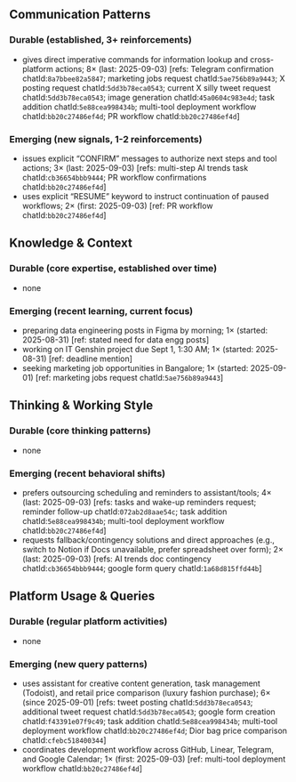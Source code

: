 ## Communication Patterns
### Durable (established, 3+ reinforcements)
- gives direct imperative commands for information lookup and cross-platform actions; 8× (last: 2025-09-03) [refs: Telegram confirmation chatId:`8a7bbee82a5847`; marketing jobs request chatId:`5ae756b89a9443`; X posting request chatId:`5dd3b78eca0543`; current X silly tweet request chatId:`5dd3b78eca0543`; image generation chatId:`45a0604c983e4d`; task addition chatId:`5e88cea998434b`; multi-tool deployment workflow chatId:`bb20c27486ef4d`; PR workflow chatId:`bb20c27486ef4d`]

### Emerging (new signals, 1-2 reinforcements)
- issues explicit “CONFIRM” messages to authorize next steps and tool actions; 3× (last: 2025-09-03) [refs: multi-step AI trends task chatId:`cb36654bbb9444`; PR workflow confirmations chatId:`bb20c27486ef4d`]
- uses explicit “RESUME” keyword to instruct continuation of paused workflows; 2× (first: 2025-09-03) [ref: PR workflow chatId:`bb20c27486ef4d`]

## Knowledge & Context
### Durable (core expertise, established over time)
- none

### Emerging (recent learning, current focus)
- preparing data engineering posts in Figma by morning; 1× (started: 2025-08-31) [ref: stated need for data engg posts]
- working on IT Genshin project due Sept 1, 1:30 AM; 1× (started: 2025-08-31) [ref: deadline mention]
- seeking marketing job opportunities in Bangalore; 1× (started: 2025-09-01) [ref: marketing jobs request chatId:`5ae756b89a9443`]

## Thinking & Working Style
### Durable (core thinking patterns)
- none

### Emerging (recent behavioral shifts)
- prefers outsourcing scheduling and reminders to assistant/tools; 4× (last: 2025-09-03) [refs: tasks and wake-up reminders request; reminder follow-up chatId:`072ab2d8aae54c`; task addition chatId:`5e88cea998434b`; multi-tool deployment workflow chatId:`bb20c27486ef4d`]
- requests fallback/contingency solutions and direct approaches (e.g., switch to Notion if Docs unavailable, prefer spreadsheet over form); 2× (last: 2025-09-03) [refs: AI trends doc contingency chatId:`cb36654bbb9444`; google form query chatId:`1a68d815ffd44b`]

## Platform Usage & Queries
### Durable (regular platform activities)
- none

### Emerging (new query patterns)
- uses assistant for creative content generation, task management (Todoist), and retail price comparison (luxury fashion purchase); 6× (since 2025-09-01) [refs: tweet posting chatId:`5dd3b78eca0543`; additional tweet request chatId:`5dd3b78eca0543`; google form creation chatId:`f43391e07f9c49`; task addition chatId:`5e88cea998434b`; multi-tool deployment workflow chatId:`bb20c27486ef4d`; Dior bag price comparison chatId:`cfebc518400344`]
- coordinates development workflow across GitHub, Linear, Telegram, and Google Calendar; 1× (first: 2025-09-03) [ref: multi-tool deployment workflow chatId:`bb20c27486ef4d`]